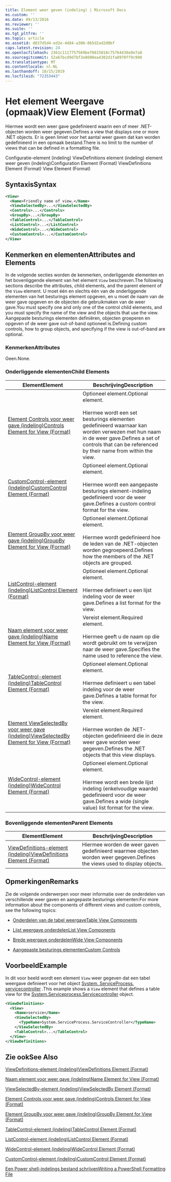 ```yaml
---
title: Element weer geven (indeling) | Microsoft Docs
ms.custom: ''
ms.date: 09/13/2016
ms.reviewer: ''
ms.suite: ''
ms.tgt_pltfrm: ''
ms.topic: article
ms.assetid: d837d5d4-ed2e-4d84-a306-0b5d2ad2d0bf
caps.latest.revision: 24
ms.openlocfilehash: 2361c1117757569bef0815018c75764430a9e7a8
ms.sourcegitcommit: 52a67bcd9d7bf3e8600ea4302d1fa8970ff9c998
ms.translationtype: MT
ms.contentlocale: nl-NL
ms.lasthandoff: 10/15/2019
ms.locfileid: "72353443"
---
```

# <a name="view-element-format"></a><span data-ttu-id="31b6c-102">Het element Weergave (opmaak)</span><span class="sxs-lookup"><span data-stu-id="31b6c-102">View Element (Format)</span></span>

<span data-ttu-id="31b6c-103">Hiermee wordt een weer gave gedefinieerd waarin een of meer .NET-objecten worden weer gegeven.</span><span class="sxs-lookup"><span data-stu-id="31b6c-103">Defines a view that displays one or more .NET objects.</span></span> <span data-ttu-id="31b6c-104">Er is geen limiet voor het aantal weer gaven dat kan worden gedefinieerd in een opmaak bestand.</span><span class="sxs-lookup"><span data-stu-id="31b6c-104">There is no limit to the number of views that can be defined in a formatting file.</span></span>

<span data-ttu-id="31b6c-105">Configuratie-element (indeling) ViewDefinitions element (indeling) element weer geven (indeling)</span><span class="sxs-lookup"><span data-stu-id="31b6c-105">Configuration Element (Format) ViewDefinitions Element (Format) View Element (Format)</span></span>

## <a name="syntax"></a><span data-ttu-id="31b6c-106">Syntaxis</span><span class="sxs-lookup"><span data-stu-id="31b6c-106">Syntax</span></span>

```xml
<View>
  <Name>Friendly name of view.</Name>
  <ViewSelectedBy>...</ViewSelectedBy>
  <Controls>...</Controls>
  <GroupBy>...</GroupBy>
  <TableControl>...</TableControl>
  <ListControl>...</ListControl>
  <WideControl>...</WideControl>
  <CustomControl>...</CustomControl>
</View>
```

## <a name="attributes-and-elements"></a><span data-ttu-id="31b6c-107">Kenmerken en elementen</span><span class="sxs-lookup"><span data-stu-id="31b6c-107">Attributes and Elements</span></span>

<span data-ttu-id="31b6c-108">In de volgende secties worden de kenmerken, onderliggende elementen en het bovenliggende element van het element `View` beschreven.</span><span class="sxs-lookup"><span data-stu-id="31b6c-108">The following sections describe the attributes, child elements, and the parent element of the `View` element.</span></span> <span data-ttu-id="31b6c-109">U moet één en slechts één van de onderliggende elementen van het besturings element opgeven, en u moet de naam van de weer gave opgeven en de objecten die gebruikmaken van de weer gave.</span><span class="sxs-lookup"><span data-stu-id="31b6c-109">You must specify one and only one of the control child elements, and you must specify the name of the view and the objects that use the view.</span></span> <span data-ttu-id="31b6c-110">Aangepaste besturings elementen definiëren, objecten groeperen en opgeven of de weer gave out-of-band optioneel is.</span><span class="sxs-lookup"><span data-stu-id="31b6c-110">Defining custom controls, how to group objects, and specifying if the view is out-of-band are optional.</span></span>

### <a name="attributes"></a><span data-ttu-id="31b6c-111">Kenmerken</span><span class="sxs-lookup"><span data-stu-id="31b6c-111">Attributes</span></span>

<span data-ttu-id="31b6c-112">Geen.</span><span class="sxs-lookup"><span data-stu-id="31b6c-112">None.</span></span>

### <a name="child-elements"></a><span data-ttu-id="31b6c-113">Onderliggende elementen</span><span class="sxs-lookup"><span data-stu-id="31b6c-113">Child Elements</span></span>

|<span data-ttu-id="31b6c-114">Element</span><span class="sxs-lookup"><span data-stu-id="31b6c-114">Element</span></span>|<span data-ttu-id="31b6c-115">Beschrijving</span><span class="sxs-lookup"><span data-stu-id="31b6c-115">Description</span></span>|
|-------------|-----------------|
|[<span data-ttu-id="31b6c-116">Element Controls voor weer gave (indeling)</span><span class="sxs-lookup"><span data-stu-id="31b6c-116">Controls Element for View (Format)</span></span>](./controls-element-for-view-format.md)|<span data-ttu-id="31b6c-117">Optioneel element.</span><span class="sxs-lookup"><span data-stu-id="31b6c-117">Optional element.</span></span><br /><br /> <span data-ttu-id="31b6c-118">Hiermee wordt een set besturings elementen gedefinieerd waarnaar kan worden verwezen met hun naam in de weer gave.</span><span class="sxs-lookup"><span data-stu-id="31b6c-118">Defines a set of controls that can be referenced by their name from within the view.</span></span>|
|[<span data-ttu-id="31b6c-119">CustomControl-element (indeling)</span><span class="sxs-lookup"><span data-stu-id="31b6c-119">CustomControl Element (Format)</span></span>](./customcontrol-element-for-groupby-format.md)|<span data-ttu-id="31b6c-120">Optioneel element.</span><span class="sxs-lookup"><span data-stu-id="31b6c-120">Optional element.</span></span><br /><br /> <span data-ttu-id="31b6c-121">Hiermee wordt een aangepaste besturings element-indeling gedefinieerd voor de weer gave.</span><span class="sxs-lookup"><span data-stu-id="31b6c-121">Defines a custom control format for the view.</span></span>|
|[<span data-ttu-id="31b6c-122">Element GroupBy voor weer gave (indeling)</span><span class="sxs-lookup"><span data-stu-id="31b6c-122">GroupBy Element for View (Format)</span></span>](./groupby-element-for-view-format.md)|<span data-ttu-id="31b6c-123">Optioneel element.</span><span class="sxs-lookup"><span data-stu-id="31b6c-123">Optional element.</span></span><br /><br /> <span data-ttu-id="31b6c-124">Hiermee wordt gedefinieerd hoe de leden van de .NET-objecten worden gegroepeerd.</span><span class="sxs-lookup"><span data-stu-id="31b6c-124">Defines how the members of the .NET objects are grouped.</span></span>|
|[<span data-ttu-id="31b6c-125">ListControl-element (indeling)</span><span class="sxs-lookup"><span data-stu-id="31b6c-125">ListControl Element (Format)</span></span>](./listcontrol-element-format.md)|<span data-ttu-id="31b6c-126">Optioneel element.</span><span class="sxs-lookup"><span data-stu-id="31b6c-126">Optional element.</span></span><br /><br /> <span data-ttu-id="31b6c-127">Hiermee definieert u een lijst indeling voor de weer gave.</span><span class="sxs-lookup"><span data-stu-id="31b6c-127">Defines a list format for the view.</span></span>|
|[<span data-ttu-id="31b6c-128">Naam element voor weer gave (indeling)</span><span class="sxs-lookup"><span data-stu-id="31b6c-128">Name Element for View (Format)</span></span>](./name-element-for-view-format.md)|<span data-ttu-id="31b6c-129">Vereist element.</span><span class="sxs-lookup"><span data-stu-id="31b6c-129">Required element.</span></span><br /><br /> <span data-ttu-id="31b6c-130">Hiermee geeft u de naam op die wordt gebruikt om te verwijzen naar de weer gave.</span><span class="sxs-lookup"><span data-stu-id="31b6c-130">Specifies the name used to reference the view.</span></span>|
|[<span data-ttu-id="31b6c-131">TableControl-element (indeling)</span><span class="sxs-lookup"><span data-stu-id="31b6c-131">TableControl Element (Format)</span></span>](./tablecontrol-element-format.md)|<span data-ttu-id="31b6c-132">Optioneel element.</span><span class="sxs-lookup"><span data-stu-id="31b6c-132">Optional element.</span></span><br /><br /> <span data-ttu-id="31b6c-133">Hiermee definieert u een tabel indeling voor de weer gave.</span><span class="sxs-lookup"><span data-stu-id="31b6c-133">Defines a table format for the view.</span></span>|
|[<span data-ttu-id="31b6c-134">Element ViewSelectedBy voor weer gave (indeling)</span><span class="sxs-lookup"><span data-stu-id="31b6c-134">ViewSelectedBy Element for View (Format)</span></span>](./viewselectedby-element-format.md)|<span data-ttu-id="31b6c-135">Vereist element.</span><span class="sxs-lookup"><span data-stu-id="31b6c-135">Required element.</span></span><br /><br /> <span data-ttu-id="31b6c-136">Hiermee worden de .NET-objecten gedefinieerd die in deze weer gave worden weer gegeven.</span><span class="sxs-lookup"><span data-stu-id="31b6c-136">Defines the .NET objects that this view displays.</span></span>|
|[<span data-ttu-id="31b6c-137">WideControl-element (indeling)</span><span class="sxs-lookup"><span data-stu-id="31b6c-137">WideControl Element (Format)</span></span>](./widecontrol-element-format.md)|<span data-ttu-id="31b6c-138">Optioneel element.</span><span class="sxs-lookup"><span data-stu-id="31b6c-138">Optional element.</span></span><br /><br /> <span data-ttu-id="31b6c-139">Hiermee wordt een brede lijst indeling (enkelvoudige waarde) gedefinieerd voor de weer gave.</span><span class="sxs-lookup"><span data-stu-id="31b6c-139">Defines a wide (single value) list format for the view.</span></span>|

### <a name="parent-elements"></a><span data-ttu-id="31b6c-140">Bovenliggende elementen</span><span class="sxs-lookup"><span data-stu-id="31b6c-140">Parent Elements</span></span>

|<span data-ttu-id="31b6c-141">Element</span><span class="sxs-lookup"><span data-stu-id="31b6c-141">Element</span></span>|<span data-ttu-id="31b6c-142">Beschrijving</span><span class="sxs-lookup"><span data-stu-id="31b6c-142">Description</span></span>|
|-------------|-----------------|
|[<span data-ttu-id="31b6c-143">ViewDefinitions-element (indeling)</span><span class="sxs-lookup"><span data-stu-id="31b6c-143">ViewDefinitions Element (Format)</span></span>](./viewdefinitions-element-format.md)|<span data-ttu-id="31b6c-144">Hiermee worden de weer gaven gedefinieerd waarmee objecten worden weer gegeven.</span><span class="sxs-lookup"><span data-stu-id="31b6c-144">Defines the views used to display objects.</span></span>|

## <a name="remarks"></a><span data-ttu-id="31b6c-145">Opmerkingen</span><span class="sxs-lookup"><span data-stu-id="31b6c-145">Remarks</span></span>

<span data-ttu-id="31b6c-146">Zie de volgende onderwerpen voor meer informatie over de onderdelen van verschillende weer gaven en aangepaste besturings elementen:</span><span class="sxs-lookup"><span data-stu-id="31b6c-146">For more information about the components of different views and custom controls, see the following topics:</span></span>

- [<span data-ttu-id="31b6c-147">Onderdelen van de tabel weergave</span><span class="sxs-lookup"><span data-stu-id="31b6c-147">Table View Components</span></span>](./creating-a-table-view.md)

- [<span data-ttu-id="31b6c-148">Lijst weergave onderdelen</span><span class="sxs-lookup"><span data-stu-id="31b6c-148">List View Components</span></span>](./creating-a-list-view.md)

- [<span data-ttu-id="31b6c-149">Brede weergave onderdelen</span><span class="sxs-lookup"><span data-stu-id="31b6c-149">Wide View Components</span></span>](./creating-a-wide-view.md)

- [<span data-ttu-id="31b6c-150">Aangepaste besturings elementen</span><span class="sxs-lookup"><span data-stu-id="31b6c-150">Custom Controls</span></span>](./creating-custom-controls.md)

## <a name="example"></a><span data-ttu-id="31b6c-151">Voorbeeld</span><span class="sxs-lookup"><span data-stu-id="31b6c-151">Example</span></span>

<span data-ttu-id="31b6c-152">In dit voor beeld wordt een element `View` weer gegeven dat een tabel weergave definieert voor het object [System. ServiceProcess. servicecontroller](/dotnet/api/System.ServiceProcess.ServiceController) .</span><span class="sxs-lookup"><span data-stu-id="31b6c-152">This example shows a `View` element that defines a table view for the [System.Serviceprocess.Servicecontroller](/dotnet/api/System.ServiceProcess.ServiceController) object.</span></span>

```xml
<ViewDefinitions>
  <View>
    <Name>service</Name>
    <ViewSelectedBy>
      <TypeName>System.ServiceProcess.ServiceController</TypeName>
    </ViewSelectedBy>
    <TableControl>...</TableControl>
  </View>
</ViewDefinitions>

```

## <a name="see-also"></a><span data-ttu-id="31b6c-153">Zie ook</span><span class="sxs-lookup"><span data-stu-id="31b6c-153">See Also</span></span>

[<span data-ttu-id="31b6c-154">ViewDefinitions-element (indeling)</span><span class="sxs-lookup"><span data-stu-id="31b6c-154">ViewDefinitions Element (Format)</span></span>](./viewdefinitions-element-format.md)

[<span data-ttu-id="31b6c-155">Naam element voor weer gave (indeling)</span><span class="sxs-lookup"><span data-stu-id="31b6c-155">Name Element for View (Format)</span></span>](./name-element-for-view-format.md)

[<span data-ttu-id="31b6c-156">ViewSelectedBy-element (indeling)</span><span class="sxs-lookup"><span data-stu-id="31b6c-156">ViewSelectedBy Element (Format)</span></span>](./viewselectedby-element-format.md)

[<span data-ttu-id="31b6c-157">Element Controls voor weer gave (indeling)</span><span class="sxs-lookup"><span data-stu-id="31b6c-157">Controls Element for View (Format)</span></span>](./controls-element-for-view-format.md)

[<span data-ttu-id="31b6c-158">Element GroupBy voor weer gave (indeling)</span><span class="sxs-lookup"><span data-stu-id="31b6c-158">GroupBy Element for View (Format)</span></span>](./groupby-element-for-view-format.md)

[<span data-ttu-id="31b6c-159">TableControl-element (indeling)</span><span class="sxs-lookup"><span data-stu-id="31b6c-159">TableControl Element (Format)</span></span>](./tablecontrol-element-format.md)

[<span data-ttu-id="31b6c-160">ListControl-element (indeling)</span><span class="sxs-lookup"><span data-stu-id="31b6c-160">ListControl Element (Format)</span></span>](./listcontrol-element-format.md)

[<span data-ttu-id="31b6c-161">WideControl-element (indeling)</span><span class="sxs-lookup"><span data-stu-id="31b6c-161">WideControl Element (Format)</span></span>](./widecontrol-element-format.md)

[<span data-ttu-id="31b6c-162">CustomControl-element (indeling)</span><span class="sxs-lookup"><span data-stu-id="31b6c-162">CustomControl Element (Format)</span></span>](./customcontrol-element-for-groupby-format.md)

[<span data-ttu-id="31b6c-163">Een Power shell-indelings bestand schrijven</span><span class="sxs-lookup"><span data-stu-id="31b6c-163">Writing a PowerShell Formatting File</span></span>](./writing-a-powershell-formatting-file.md)
